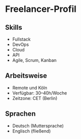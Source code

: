 # Freelancer-Profil

## Skills
- Fullstack 
- DevOps
- Cloud
- API
- Agile, Scrum, Kanban

## Arbeitsweise
- Remote und Köln
- Verfügbar: 30–40h/Woche
- Zeitzone: CET (Berlin)

## Sprachen
- Deutsch (Muttersprache)
- Englisch (fließend)